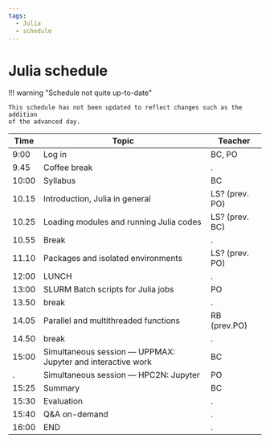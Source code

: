 ```yaml
---
tags:
  - Julia
  - schedule
---
```


# Julia schedule

!!! warning "Schedule not quite up-to-date"

    This schedule has not been updated to reflect changes such as the addition
    of the advanced day.

Time |Topic                                                      |Teacher
-----|-----------------------------------------------------------|------
9:00 |Log in                                                     |BC, PO
9.45 |Coffee break                                               |.
10:00|Syllabus                                                   |BC
10.15|Introduction, Julia in general                             |LS? (prev. PO)
10.25|Loading modules and running Julia codes                    |LS? (prev. BC)
10.55|Break                                                      |.
11.10|Packages and isolated environments                         |LS? (prev. PO)
12:00|LUNCH                                                      |.
13:00|SLURM Batch scripts for Julia jobs                         |PO
13.50|break                                                      |.
14.05|Parallel and multithreaded functions                       |RB  (prev.PO)
14.50|break                                                      |.
15:00|Simultaneous session — UPPMAX: Jupyter and interactive work|BC
.    |Simultaneous session — HPC2N: Jupyter                      |PO
15:25|Summary                                                    |BC
15:30|Evaluation                                                 |.
15:40|Q&A on-demand                                              |.
16:00|END                                                        |.
